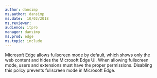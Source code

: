 ```yaml
---
author: dansimp
ms.author: dansimp
ms.date:  10/02/2018
ms.reviewer: 
audience: itpromanager: dansimp
ms.prod: edge
ms.topic: include
---
```


Microsoft Edge allows fullscreen mode by default, which shows only the web content and hides the Microsoft Edge UI. When allowing fullscreen mode, users and extensions must have the proper permissions. Disabling this policy prevents fullscreen mode in Microsoft Edge. 
